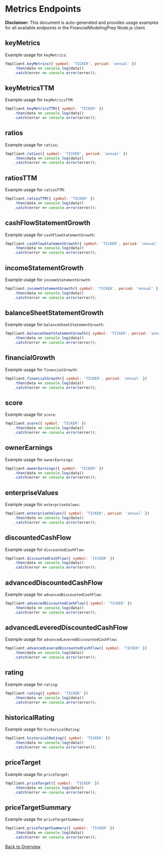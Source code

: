 # Metrics Endpoints

**Disclaimer:** This document is auto-generated and provides usage examples for all available endpoints in the FinancialModelingPrep Node.js client.

## keyMetrics

Example usage for `keyMetrics`:

```javascript
fmpClient.keyMetrics({ symbol: 'TICKER', period: 'annual' })
    .then(data => console.log(data))
    .catch(error => console.error(error));
```

## keyMetricsTTM

Example usage for `keyMetricsTTM`:

```javascript
fmpClient.keyMetricsTTM({ symbol: 'TICKER' })
    .then(data => console.log(data))
    .catch(error => console.error(error));
```

## ratios

Example usage for `ratios`:

```javascript
fmpClient.ratios({ symbol: 'TICKER', period: 'annual' })
    .then(data => console.log(data))
    .catch(error => console.error(error));
```

## ratiosTTM

Example usage for `ratiosTTM`:

```javascript
fmpClient.ratiosTTM({ symbol: 'TICKER' })
    .then(data => console.log(data))
    .catch(error => console.error(error));
```

## cashFlowStatementGrowth

Example usage for `cashFlowStatementGrowth`:

```javascript
fmpClient.cashFlowStatementGrowth({ symbol: 'TICKER', period: 'annual' })
    .then(data => console.log(data))
    .catch(error => console.error(error));
```

## incomeStatementGrowth

Example usage for `incomeStatementGrowth`:

```javascript
fmpClient.incomeStatementGrowth({ symbol: 'TICKER', period: 'annual' })
    .then(data => console.log(data))
    .catch(error => console.error(error));
```

## balanceSheetStatementGrowth

Example usage for `balanceSheetStatementGrowth`:

```javascript
fmpClient.balanceSheetStatementGrowth({ symbol: 'TICKER', period: 'annual' })
    .then(data => console.log(data))
    .catch(error => console.error(error));
```

## financialGrowth

Example usage for `financialGrowth`:

```javascript
fmpClient.financialGrowth({ symbol: 'TICKER', period: 'annual' })
    .then(data => console.log(data))
    .catch(error => console.error(error));
```

## score

Example usage for `score`:

```javascript
fmpClient.score({ symbol: 'TICKER' })
    .then(data => console.log(data))
    .catch(error => console.error(error));
```

## ownerEarnings

Example usage for `ownerEarnings`:

```javascript
fmpClient.ownerEarnings({ symbol: 'TICKER' })
    .then(data => console.log(data))
    .catch(error => console.error(error));
```

## enterpriseValues

Example usage for `enterpriseValues`:

```javascript
fmpClient.enterpriseValues({ symbol: 'TICKER', period: 'annual' })
    .then(data => console.log(data))
    .catch(error => console.error(error));
```

## discountedCashFlow

Example usage for `discountedCashFlow`:

```javascript
fmpClient.discountedCashFlow({ symbol: 'TICKER' })
    .then(data => console.log(data))
    .catch(error => console.error(error));
```

## advancedDiscountedCashFlow

Example usage for `advancedDiscountedCashFlow`:

```javascript
fmpClient.advancedDiscountedCashFlow({ symbol: 'TICKER' })
    .then(data => console.log(data))
    .catch(error => console.error(error));
```

## advancedLeveredDiscountedCashFlow

Example usage for `advancedLeveredDiscountedCashFlow`:

```javascript
fmpClient.advancedLeveredDiscountedCashFlow({ symbol: 'TICKER' })
    .then(data => console.log(data))
    .catch(error => console.error(error));
```

## rating

Example usage for `rating`:

```javascript
fmpClient.rating({ symbol: 'TICKER' })
    .then(data => console.log(data))
    .catch(error => console.error(error));
```

## historicalRating

Example usage for `historicalRating`:

```javascript
fmpClient.historicalRating({ symbol: 'TICKER' })
    .then(data => console.log(data))
    .catch(error => console.error(error));
```

## priceTarget

Example usage for `priceTarget`:

```javascript
fmpClient.priceTarget({ symbol: 'TICKER' })
    .then(data => console.log(data))
    .catch(error => console.error(error));
```

## priceTargetSummary

Example usage for `priceTargetSummary`:

```javascript
fmpClient.priceTargetSummary({ symbol: 'TICKER' })
    .then(data => console.log(data))
    .catch(error => console.error(error));
```

[Back to Overview](./README.md)

